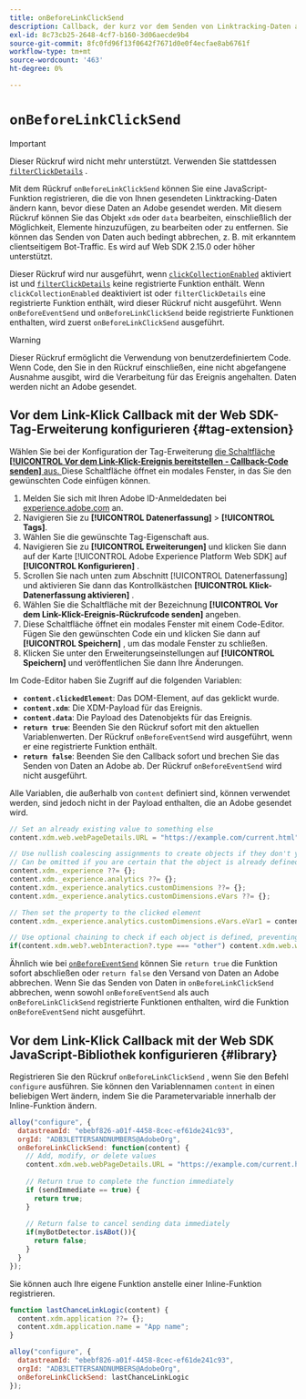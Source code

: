 ```yaml
---
title: onBeforeLinkClickSend
description: Callback, der kurz vor dem Senden von Linktracking-Daten ausgeführt wird.
exl-id: 8c73cb25-2648-4cf7-b160-3d06aecde9b4
source-git-commit: 8fc0fd96f13f0642f7671d0e0f4ecfae8ab6761f
workflow-type: tm+mt
source-wordcount: '463'
ht-degree: 0%

---
```



# `onBeforeLinkClickSend`

>[!IMPORTANT]
>
>Dieser Rückruf wird nicht mehr unterstützt. Verwenden Sie stattdessen [`filterClickDetails`](clickcollection.md) .

Mit dem Rückruf `onBeforeLinkClickSend` können Sie eine JavaScript-Funktion registrieren, die die von Ihnen gesendeten Linktracking-Daten ändern kann, bevor diese Daten an Adobe gesendet werden. Mit diesem Rückruf können Sie das Objekt `xdm` oder `data` bearbeiten, einschließlich der Möglichkeit, Elemente hinzuzufügen, zu bearbeiten oder zu entfernen. Sie können das Senden von Daten auch bedingt abbrechen, z. B. mit erkanntem clientseitigem Bot-Traffic. Es wird auf Web SDK 2.15.0 oder höher unterstützt.

Dieser Rückruf wird nur ausgeführt, wenn [`clickCollectionEnabled`](clickcollectionenabled.md) aktiviert ist und [`filterClickDetails`](clickcollection.md) keine registrierte Funktion enthält. Wenn `clickCollectionEnabled` deaktiviert ist oder `filterClickDetails` eine registrierte Funktion enthält, wird dieser Rückruf nicht ausgeführt. Wenn `onBeforeEventSend` und `onBeforeLinkClickSend` beide registrierte Funktionen enthalten, wird zuerst `onBeforeLinkClickSend` ausgeführt.

>[!WARNING]
>
>Dieser Rückruf ermöglicht die Verwendung von benutzerdefiniertem Code. Wenn Code, den Sie in den Rückruf einschließen, eine nicht abgefangene Ausnahme ausgibt, wird die Verarbeitung für das Ereignis angehalten. Daten werden nicht an Adobe gesendet.

## Vor dem Link-Klick Callback mit der Web SDK-Tag-Erweiterung konfigurieren {#tag-extension}

Wählen Sie bei der Konfiguration der Tag-Erweiterung [ die Schaltfläche **[!UICONTROL Vor dem Link-Klick-Ereignis bereitstellen - Callback-Code senden]** aus. ](/help/tags/extensions/client/web-sdk/web-sdk-extension-configuration.md) Diese Schaltfläche öffnet ein modales Fenster, in das Sie den gewünschten Code einfügen können.

1. Melden Sie sich mit Ihren Adobe ID-Anmeldedaten bei [experience.adobe.com](https://experience.adobe.com) an.
1. Navigieren Sie zu **[!UICONTROL Datenerfassung]** > **[!UICONTROL Tags]**.
1. Wählen Sie die gewünschte Tag-Eigenschaft aus.
1. Navigieren Sie zu **[!UICONTROL Erweiterungen]** und klicken Sie dann auf der Karte [!UICONTROL Adobe Experience Platform Web SDK] auf **[!UICONTROL Konfigurieren]** .
1. Scrollen Sie nach unten zum Abschnitt [!UICONTROL Datenerfassung] und aktivieren Sie dann das Kontrollkästchen **[!UICONTROL Klick-Datenerfassung aktivieren]** .
1. Wählen Sie die Schaltfläche mit der Bezeichnung **[!UICONTROL Vor dem Link-Klick-Ereignis-Rückrufcode senden]** angeben.
1. Diese Schaltfläche öffnet ein modales Fenster mit einem Code-Editor. Fügen Sie den gewünschten Code ein und klicken Sie dann auf **[!UICONTROL Speichern]** , um das modale Fenster zu schließen.
1. Klicken Sie unter den Erweiterungseinstellungen auf **[!UICONTROL Speichern]** und veröffentlichen Sie dann Ihre Änderungen.

Im Code-Editor haben Sie Zugriff auf die folgenden Variablen:

* **`content.clickedElement`**: Das DOM-Element, auf das geklickt wurde.
* **`content.xdm`**: Die XDM-Payload für das Ereignis.
* **`content.data`**: Die Payload des Datenobjekts für das Ereignis.
* **`return true`**: Beenden Sie den Rückruf sofort mit den aktuellen Variablenwerten. Der Rückruf `onBeforeEventSend` wird ausgeführt, wenn er eine registrierte Funktion enthält.
* **`return false`**: Beenden Sie den Callback sofort und brechen Sie das Senden von Daten an Adobe ab. Der Rückruf `onBeforeEventSend` wird nicht ausgeführt.

Alle Variablen, die außerhalb von `content` definiert sind, können verwendet werden, sind jedoch nicht in der Payload enthalten, die an Adobe gesendet wird.

```js
// Set an already existing value to something else
content.xdm.web.webPageDetails.URL = "https://example.com/current.html";

// Use nullish coalescing assignments to create objects if they don't yet exist, preventing undefined errors. 
// Can be omitted if you are certain that the object is already defined
content.xdm._experience ??= {};
content.xdm._experience.analytics ??= {};
content.xdm._experience.analytics.customDimensions ??= {};
content.xdm._experience.analytics.customDimensions.eVars ??= {};

// Then set the property to the clicked element
content.xdm._experience.analytics.customDimensions.eVars.eVar1 = content.clickedElement;

// Use optional chaining to check if each object is defined, preventing undefined errors
if(content.xdm.web?.webInteraction?.type === "other") content.xdm.web.webInteraction.type = "download";
```

Ähnlich wie bei [`onBeforeEventSend`](onbeforeeventsend.md) können Sie `return true` die Funktion sofort abschließen oder `return false` den Versand von Daten an Adobe abbrechen. Wenn Sie das Senden von Daten in `onBeforeLinkClickSend` abbrechen, wenn sowohl `onBeforeEventSend` als auch `onBeforeLinkClickSend` registrierte Funktionen enthalten, wird die Funktion `onBeforeEventSend` nicht ausgeführt.

## Vor dem Link-Klick Callback mit der Web SDK JavaScript-Bibliothek konfigurieren {#library}

Registrieren Sie den Rückruf `onBeforeLinkClickSend` , wenn Sie den Befehl `configure` ausführen. Sie können den Variablennamen `content` in einen beliebigen Wert ändern, indem Sie die Parametervariable innerhalb der Inline-Funktion ändern.

```js
alloy("configure", {
  datastreamId: "ebebf826-a01f-4458-8cec-ef61de241c93",
  orgId: "ADB3LETTERSANDNUMBERS@AdobeOrg",
  onBeforeLinkClickSend: function(content) {
    // Add, modify, or delete values
    content.xdm.web.webPageDetails.URL = "https://example.com/current.html";
    
    // Return true to complete the function immediately
    if (sendImmediate == true) {
      return true;
    }
    
    // Return false to cancel sending data immediately
    if(myBotDetector.isABot()){
      return false;
    }
  }
});
```

Sie können auch Ihre eigene Funktion anstelle einer Inline-Funktion registrieren.

```js
function lastChanceLinkLogic(content) {
  content.xdm.application ??= {};
  content.xdm.application.name = "App name";
}

alloy("configure", {
  datastreamId: "ebebf826-a01f-4458-8cec-ef61de241c93",
  orgId: "ADB3LETTERSANDNUMBERS@AdobeOrg",
  onBeforeLinkClickSend: lastChanceLinkLogic
});    
```
